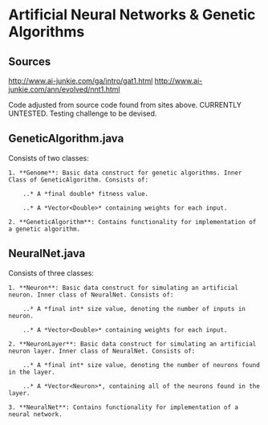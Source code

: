# Artificial Neural Networks & Genetic Algorithms

## Sources 
http://www.ai-junkie.com/ga/intro/gat1.html
http://www.ai-junkie.com/ann/evolved/nnt1.html

Code adjusted from source code found from sites above. CURRENTLY UNTESTED.
Testing challenge to be devised.

## GeneticAlgorithm.java

Consists of two classes:
  
	1. **Genome**: Basic data construct for genetic algorithms. Inner Class of GeneticAlgorithm. Consists of:
	  
		..* A *final double* fitness value.
		  
		..* A *Vector<Double>* containing weights for each input.
		  
	2. **GeneticAlgorithm**: Contains functionality for implementation of a genetic algorithm.

## NeuralNet.java

Consists of three classes:
  
	1. **Neuron**: Basic data construct for simulating an artificial neuron. Inner class of NeuralNet. Consists of:
	  
		..* A *final int* size value, denoting the number of inputs in neuron.
		  
		..* A *Vector<Double>* containing weights for each input.
		  
	2. **NeuronLayer**: Basic data construct for simulating an artificial neuron layer. Inner class of NeuralNet. Consists of:
	  
		..* A *final int* size value, denoting the number of neurons found in the layer.
		  
		..* A *Vector<Neuron>*, containing all of the neurons found in the layer.
		  
	3. **NeuralNet**: Contains functionality for implementation of a neural network.
		
